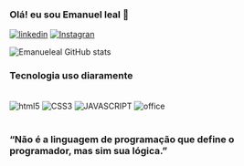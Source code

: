 ### Olá! eu sou  Emanuel leal 👋 


[![linkedin](https://img.shields.io/badge/LinkedIn-0077B5?style=for-the-badge&logo=linkedin&logoColor=white)](https://www.linkedin.com/in/emanuel-leal-7b2879268/)
[![Instagran](	https://img.shields.io/badge/Instagram-E4405F?style=for-the-badge&logo=instagram&logoColor=white)](https://www.instagram.com/emanuel_app/)

![Emanueleal GitHub stats](https://github-readme-stats.vercel.app/api?username=Emanueleal&show_icons=true&theme=merko)

### Tecnologia uso diaramente 

<div style="display: inline_block"><br/>
<img align="center"alt="html5"src="https://img.shields.io/badge/HTML5-E34F26?style=for-the-badge&logo=html5&logoColor=white"/>
<img align="center"alt="CSS3"src="https://img.shields.io/badge/CSS3-1572B6?style=for-the-badge&logo=css3&logoColor=white"/>
<img align="center"alt="JAVASCRIPT"src="https://img.shields.io/badge/JavaScript-F7DF1E?style=for-the-badge&logo=javascript&logoColor=black"/>
<img align="center"alt="office"src="https://img.shields.io/badge/Microsoft_Office-D83B01?style=for-the-badge&logo=microsoft-office&logoColor=white"/>

</div> <br>



### “Não é a linguagem de programação que define o programador, mas sim sua lógica.”  
